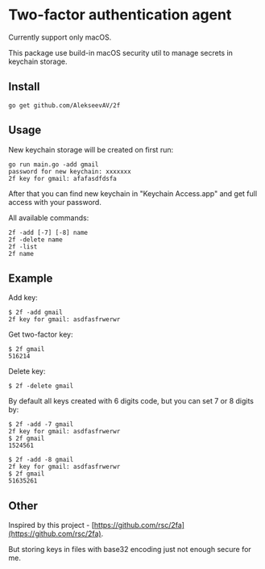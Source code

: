 # Two-factor authentication agent

Currently support only macOS.

This package use build-in macOS security util to manage secrets in keychain storage. 


## Install

    go get github.com/AlekseevAV/2f

## Usage

New keychain storage will be created on first run:

    go run main.go -add gmail
    password for new keychain: xxxxxxx
    2f key for gmail: afafasdfdsfa

After that you can find new keychain in "Keychain Access.app" and get full access with your password.

All available commands:

    2f -add [-7] [-8] name
    2f -delete name
    2f -list
    2f name

## Example

Add key:

    $ 2f -add gmail
    2f key for gmail: asdfasfrwerwr

Get two-factor key:

    $ 2f gmail
    516214

Delete key:

    $ 2f -delete gmail

By default all keys created with 6 digits code, but you can set 7 or 8 digits by:

    $ 2f -add -7 gmail
    2f key for gmail: asdfasfrwerwr
    $ 2f gmail
    1524561
    
    $ 2f -add -8 gmail
    2f key for gmail: asdfasfrwerwr
    $ 2f gmail
    51635261


## Other

Inspired by this project - [https://github.com/rsc/2fa](https://github.com/rsc/2fa).

But storing keys in files with base32 encoding just not enough secure for me.
